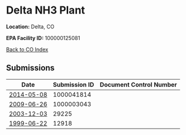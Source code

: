 # Delta NH3 Plant

**Location:** Delta, CO

**EPA Facility ID:** 100000125081

[Back to CO Index](../../index.md)

## Submissions

| Date | Submission ID | Document Control Number |
|------|--------------|-------------------------|
| [2014-05-08](submissions/1000041814.md) | 1000041814 |  |
| [2009-06-26](submissions/1000003043.md) | 1000003043 |  |
| [2003-12-03](submissions/29225.md) | 29225 |  |
| [1999-06-22](submissions/12918.md) | 12918 |  |
